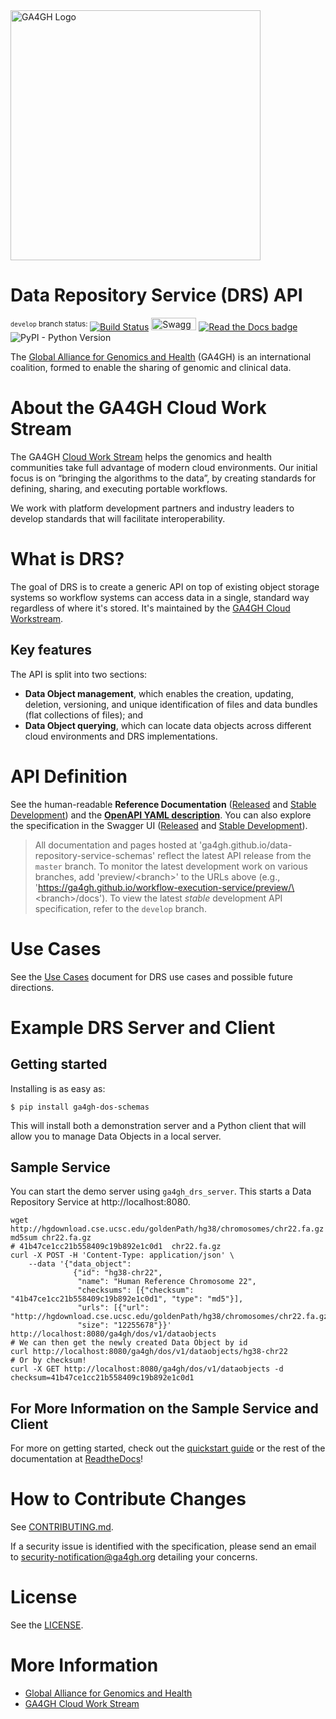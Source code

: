 <img src="https://www.ga4gh.org/wp-content/themes/ga4gh-theme/gfx/GA-logo-horizontal-tag-RGB.svg" alt="GA4GH Logo" style="width: 400px;"/>

# Data Repository Service (DRS) API

<sup>`develop` branch status: </sup>[![Build Status](https://travis-ci.org/ga4gh/data-repository-service-schemas.svg?branch=develop)](https://travis-ci.org/ga4gh/data-repository-service-schemas?branch=develop)
<a href="https://ga4gh.github.io/data-repository-service-schemas/preview/develop/swagger.yaml"><img src="http://online.swagger.io/validator?url=https://ga4gh.github.io/data-repository-service-schemas/preview/develop/swagger.yaml" alt="Swagger Validator" height="20em" width="72em"></A>
[![Read the Docs badge](https://readthedocs.org/projects/data-repository-service/badge/)](https://data-repository-service.readthedocs.io/en/latest)
![PyPI - Python Version](https://img.shields.io/pypi/pyversions/ga4gh-drs-schemas.svg)

The [Global Alliance for Genomics and Health](http://genomicsandhealth.org/) (GA4GH) is an international coalition, formed to enable the sharing of genomic and clinical data.

# About the GA4GH Cloud Work Stream

The GA4GH [Cloud Work Stream](https://ga4gh.cloud) helps the genomics and health communities take full advantage of modern cloud environments.
Our initial focus is on “bringing the algorithms to the data”, by creating standards for defining, sharing, and executing portable workflows.

We work with platform development partners and industry leaders to develop standards that will facilitate interoperability.

# What is DRS?

The goal of DRS is to create a generic API on top of existing object storage systems
so workflow systems can access data in a single, standard way regardless of where it's
stored. It's maintained by the [GA4GH Cloud Workstream](https://github.com/ga4gh/wiki/wiki).

## Key features

The API is split into two sections:

* **Data Object management**, which enables the creation, updating, deletion, versioning,
  and unique identification of files and data bundles (flat collections of files); and
* **Data Object querying**, which can locate data objects across different cloud environments
  and DRS implementations.

# API Definition

See the human-readable **Reference Documentation**  ([Released](https://ga4gh.github.io/data-repository-service-schemas/docs/) and [Stable Development](https://ga4gh.github.io/data-repository-service-schemas/preview/develop/docs/))
and the **[OpenAPI YAML description](openapi/data_repository_service.swagger.yaml)**. You can also explore the specification in the Swagger UI ([Released](https://ga4gh.github.io/data-repository-service-schemas/swagger-ui/) and [Stable Development](https://ga4gh.github.io/data-repository-service-schemas/preview/develop/swagger-ui/)).

> All documentation and pages hosted at 'ga4gh.github.io/data-repository-service-schemas' reflect the latest API release from the `master` branch. To monitor the latest development work on various branches, add 'preview/\<branch\>' to the URLs above (e.g., 'https://ga4gh.github.io/workflow-execution-service/preview/\<branch\>/docs'). To view the latest *stable* development API specification, refer to the `develop` branch.

# Use Cases

See the [Use Cases](USECASES.md) document for DRS use cases and possible
future directions.

# Example DRS Server and Client

## Getting started

Installing is as easy as:

```
$ pip install ga4gh-dos-schemas
```

This will install both a demonstration server and a Python client that will allow you to
manage Data Objects in a local server.

## Sample Service

You can start the demo server using `ga4gh_drs_server`.
This starts a Data Repository Service at http://localhost:8080.

```
wget http://hgdownload.cse.ucsc.edu/goldenPath/hg38/chromosomes/chr22.fa.gz
md5sum chr22.fa.gz
# 41b47ce1cc21b558409c19b892e1c0d1  chr22.fa.gz
curl -X POST -H 'Content-Type: application/json' \
    --data '{"data_object":
              {"id": "hg38-chr22",
               "name": "Human Reference Chromosome 22",
               "checksums": [{"checksum": "41b47ce1cc21b558409c19b892e1c0d1", "type": "md5"}],
               "urls": [{"url": "http://hgdownload.cse.ucsc.edu/goldenPath/hg38/chromosomes/chr22.fa.gz"}],
               "size": "12255678"}}' http://localhost:8080/ga4gh/dos/v1/dataobjects
# We can then get the newly created Data Object by id
curl http://localhost:8080/ga4gh/dos/v1/dataobjects/hg38-chr22
# Or by checksum!
curl -X GET http://localhost:8080/ga4gh/dos/v1/dataobjects -d checksum=41b47ce1cc21b558409c19b892e1c0d1
```

## For More Information on the Sample Service and Client

For more on getting started, check out the
[quickstart guide](https://data-repository-service.readthedocs.io/en/latest/quickstart.html)
or the rest of the documentation at [ReadtheDocs](https://data-repository-service.readthedocs.io/en/latest/)!

# How to Contribute Changes

See [CONTRIBUTING.md](CONTRIBUTING.md).

If a security issue is identified with the specification, please send an email to security-notification@ga4gh.org detailing your concerns.

# License

See the [LICENSE](LICENSE).

# More Information

* [Global Alliance for Genomics and Health](http://genomicsandhealth.org)
* [GA4GH Cloud Work Stream](https://ga4gh.cloud)
